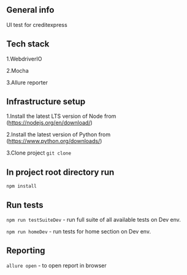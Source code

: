 ## General info
UI test for creditexpress

## Tech stack
1.WebdriverIO

2.Mocha

3.Allure reporter


## Infrastructure setup
1.Install the latest LTS version of Node from (https://nodejs.org/en/download/)

2.Install the latest version of Python from (https://www.python.org/downloads/)

3.Clone project
`git clone `

## In project root directory run
`npm install`

## Run tests
`npm run testSuiteDev` - run full suite of all available tests on Dev env.

`npm run homeDev` - run tests for home section on Dev env.

## Reporting
`allure open` - to open report in browser
